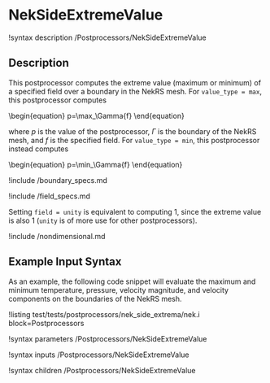 # NekSideExtremeValue

!syntax description /Postprocessors/NekSideExtremeValue

## Description

This postprocessor computes the extreme value (maximum or minimum) of
a specified field over a boundary in the NekRS mesh. For `value_type = max`,
this postprocessor computes

\begin{equation}
p=\max_\Gamma{f}
\end{equation}

where $p$ is the value of the postprocessor,
$\Gamma$ is the boundary of the NekRS mesh, and
$f$ is the specified field. For `value_type = min`, this postprocessor
instead computes

\begin{equation}
p=\min_\Gamma{f}
\end{equation}

!include /boundary_specs.md

!include /field_specs.md

Setting `field = unity` is equivalent to computing
1, since the extreme value is also 1 (`unity` is
of more use for other postprocessors).

!include /nondimensional.md

## Example Input Syntax

As an example, the following code snippet will evaluate the maximum and minimum temperature,
pressure, velocity magnitude, and velocity components on the boundaries of the NekRS mesh.

!listing test/tests/postprocessors/nek_side_extrema/nek.i
  block=Postprocessors

!syntax parameters /Postprocessors/NekSideExtremeValue

!syntax inputs /Postprocessors/NekSideExtremeValue

!syntax children /Postprocessors/NekSideExtremeValue
